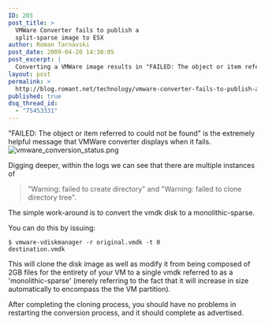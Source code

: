 ```yaml
---
ID: 205
post_title: >
  VMWare Converter fails to publish a
  split-sparse image to ESX
author: Roman Tarnavski
post_date: 2009-04-20 14:38:05
post_excerpt: |
  Converting a VMWare image results in "FAILED: The object or item referred to could not be found". Included are the steps that will enable the conversion to complete successfully.
layout: post
permalink: >
  http://blog.romant.net/technology/vmware-converter-fails-to-publish-a-split-sparse-image-to-esx/
published: true
dsq_thread_id:
  - "75453331"
---
```

"FAILED: The object or item referred to could not be found" is the extremely helpful message that VMWare converter displays when it fails.
<img class="img.alignleft" title="vmware_conversion_status.png" src="http://blog.romant.net/wp-content/uploads/2009/04/vmware-conversion-status.jpg" alt="vmware_conversion_status.png" />

Digging deeper, within the logs we can see that there are multiple instances of
<blockquote>"Warning: failed to create directory" and "Warning: failed to clone directory tree".</blockquote>
The simple work-around is to convert the vmdk disk to a monolithic-sparse.

You can do this by issuing:

<code>$ vmware-vdiskmanager -r original.vmdk -t 0 destination.vmdk</code>

This will clone the disk image as well as modify it from being composed of 2GB files for the entirety of your VM to a single vmdk referred to as a 'monolithic-sparse' (merely referring to the fact that it will increase in size automatically to encompass the the VM partition).

After completing the cloning process, you should have no problems in restarting the conversion process, and it should complete as advertised.